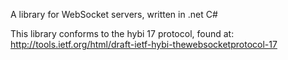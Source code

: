 A library for WebSocket servers, written in .net C#

This library conforms to the hybi 17 protocol, found at:
http://tools.ietf.org/html/draft-ietf-hybi-thewebsocketprotocol-17